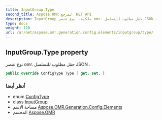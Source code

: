 ```yaml
---
title: InputGroup.Type
second_title: Aspose.OMR لمرجع .NET API
description: InputGroup ملكية. نوع عنصر omr. حقل مطلوب للتسلسل JSON .
type: docs
weight: 120
url: /ar/net/aspose.omr.generation.config.elements/inputgroup/type/
---
```

## InputGroup.Type property

نوع عنصر omr. حقل مطلوب للتسلسل JSON .

```csharp
public override ConfigType Type { get; set; }
```

### أنظر أيضا

* enum [ConfigType](../../../aspose.omr.generation.config.enums/configtype/)
* class [InputGroup](../)
* مساحة الاسم [Aspose.OMR.Generation.Config.Elements](../../inputgroup/)
* المجسم [Aspose.OMR](../../../)


